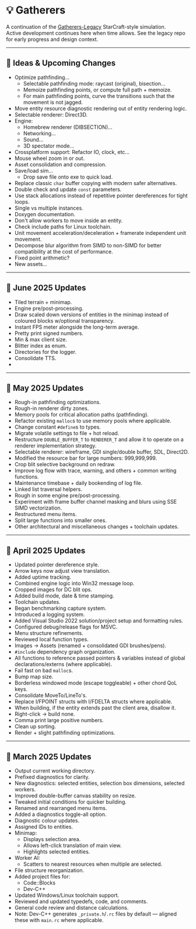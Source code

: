﻿# 💡 **Gatherers**

A continuation of the [Gatherers-Legacy](https://github.com/Broosky/Gatherers-Legacy) StarCraft-style simulation.  
Active development continues here when time allows. See the legacy repo for early progress and design context.

---

## 🔹 Ideas & Upcoming Changes

- Optimize pathfinding...
  - Selectable pathfinding mode: raycast (original), bisection...
  - Memoize pathfinding points, or compute full path + memoize.
  - For main pathfinding points, curve the transitions such that the movement is not jagged.
- Move entity resource diagnostic rendering out of entity rendering logic.
- Selectable renderer: Direct3D.
- Engine:
  - Homebrew renderer (DIBSECTION)...
  - Networking...
  - Sound...
  - 3D spectator mode...
- Crossplatform support: Refactor IO, clock, etc...
- Mouse wheel zoom in or out.
- Asset consolidation and compression.
- Save/load sim...
  - Drop save file onto exe to quick load.
- Replace classic `char` buffer copying with modern safer alternatives.
- Double check and update `const` parameters.
- Use stack allocations instead of repetitive pointer dereferences for tight loops.
- Single vs multiple instances.
- Doxygen documentation.
- Don't allow workers to move inside an entity.
- Check include paths for Linux toolchain.
- Unit movement acceleration/deceleration + framerate independent unit movement.
- Decompose blur algorithm from SIMD to non-SIMD for better compatibility at the cost of performance.
- Fixed point arithmetic?
- New assets...

---

## 🔹 June 2025 Updates

- Tiled terrain + minimap.
- Engine pre/post-processing.
- Draw scaled down versions of entities in the minimap instead of coloured blocks w/optional transparency.
- Instant FPS meter alongside the long-term average.
- Pretty print signed numbers.
- Min & max client size.
- Blitter index as enum.
- Directories for the logger.
- Consolidate TTS.
- 
---

## 🔹 May 2025 Updates

- Rough-in pathfinding optimizations.
- Rough-in renderer dirty zones.
- Memory pools for critical allocation paths (pathfinding).
- Refactor existing `malloc`s to use memory pools where applicable.
- Change constant `#define`s to types.
- Migrate volatile settings to file + hot reload.
- Restructure `DOUBLE_BUFFER_T` to `RENDERER_T` and allow it to operate on a renderer implementation strategy.
- Selectable renderer: wireframe, GDI single/double buffer, SDL, Direct2D.
- Modified the resource bar for large numbers: 999,999,999.
- Crop blit selective background on redraw.
- Improve log flow with trace, warning, and others + common writing functions.
- Maintenance timebase + daily bookending of log file.
- Linked list traversal helpers.
- Rough in some engine pre/post-processing.
- Experiment with frame buffer channel masking and blurs using SSE SIMD vectorization.
- Restructured menu items.
- Split large functions into smaller ones.
- Other architectural and miscellaneous changes + toolchain updates.

---

## 🔹 April 2025 Updates

- Updated pointer dereference style.
- Arrow keys now adjust view translation.
- Added uptime tracking.
- Combined engine logic into Win32 message loop.
- Cropped images for DC blit ops.
- Added build mode, date & time stamping.
- Toolchain updates.
- Began benchmarking capture system.
- Introduced a logging system.
- Added Visual Studio 2022 solution/project setup and formatting rules.
- Configured debug/release flags for MSVC.
- Menu structure refinements.
- Reviewed local function types.
- Images -> Assets (renamed + consolidated GDI brushes/pens).
- `#include` dependency graph organization.
- All functions to reference passed pointers & variables instead of global declarations/externs (where applicable).
- Fail fast on bad `malloc`s.
- Bump map size.
- Borderless windowed mode (escape toggleable) + other chord QoL keys.
- Consolidate MoveTo/LineTo's.
- Replace I/FPOINT structs with I/FDELTA structs where applicable.
- When building, if the entity extends past the client area, disallow it.
- Right-click -> build none.
- Comma print large positive numbers.
- Clean up sorting.
- Render + slight pathfinding optimizations.

---

## 🔹 March 2025 Updates

- Output current working directory.
- Prefixed diagnostics for clarity.
- New diagnostics: selected entities, selection box dimensions, selected workers.
- Improved double-buffer canvas stability on resize.
- Tweaked initial conditions for quicker building.
- Renamed and rearranged menu items.
- Added a diagnostics toggle-all option.
- Diagnostic colour updates.
- Assigned IDs to entities.
- Minimap:
  - Displays selection area.
  - Allows left-click translation of main view.
  - Highlights selected entities.
- Worker AI:
  - Scatters to nearest resources when multiple are selected.
- File structure reorganization.
- Added project files for:
  - Code::Blocks
  - Dev-C++
- Updated Windows/Linux toolchain support.
- Reviewed and updated typedefs, code, and comments.
- General code review and distance calculations.
- Note: Dev-C++ generates `_private.h`/`.rc` files by default — aligned these with `main.rc` where applicable.

